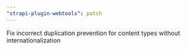 ```yaml
---
"strapi-plugin-webtools": patch
---
```


Fix incorrect duplication prevention for content types without internationalization
